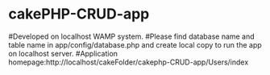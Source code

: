 # cakePHP-CRUD-app
#Developed on localhost WAMP system.
#Please find database name and table name in app/config/database.php and create local copy to run the app on localhost server. 
#Application homepage:http://localhost/cakeFolder/cakephp-CRUD-app/Users/index
